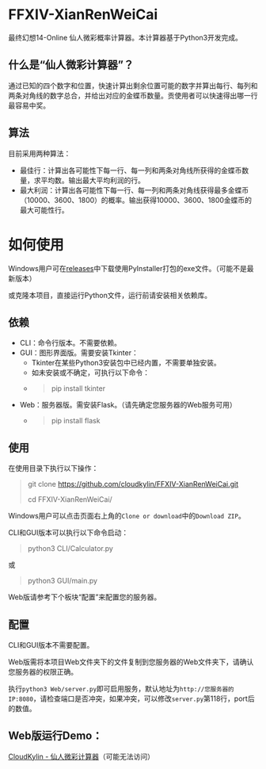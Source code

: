 # FFXIV-XianRenWeiCai
最终幻想14-Online 仙人微彩概率计算器。本计算器基于Python3开发完成。

## 什么是“仙人微彩计算器”？
通过已知的四个数字和位置，快速计算出剩余位置可能的数字并算出每行、每列和两条对角线的数字总合，并给出对应的金蝶币数量。贡使用者可以快速得出哪一行最容易中奖。

## 算法
目前采用两种算法：

* 最佳行：计算出各可能性下每一行、每一列和两条对角线所获得的金蝶币数量，求平均数。输出最大平均利润的行。
* 最大利润：计算出各可能性下每一行、每一列和两条对角线获得最多金蝶币（10000、3600、1800）的概率。输出获得10000、3600、1800金蝶币的最大可能性行。

# 如何使用
Windows用户可在[releases](https://github.com/cloudkylin/FFXIV-XianRenWeiCai/releases)中下载使用PyInstaller打包的exe文件。（可能不是最新版本）

或克隆本项目，直接运行Python文件，运行前请安装相关依赖库。

## 依赖 
* CLI：命令行版本。不需要依赖。
* GUI：图形界面版。需要安装Tkinter：
    * Tkinter在某些Python3安装包中已经内置，不需要单独安装。
    * 如未安装或不确定，可执行以下命令：
    * > pip install tkinter
* Web：服务器版。需安装Flask。（请先确定您服务器的Web服务可用）
    * > pip install flask

## 使用
在使用目录下执行以下操作：
> git clone https://github.com/cloudkylin/FFXIV-XianRenWeiCai.git
>
> cd FFXIV-XianRenWeiCai/

Windows用户可以点击页面右上角的`Clone or download`中的`Download ZIP`。


CLI和GUI版本可以执行以下命令启动：
> python3 CLI/Calculator.py

或
> python3 GUI/main.py

Web版请参考下个板块“配置”来配置您的服务器。

## 配置
CLI和GUI版本不需要配置。

Web版需将本项目Web文件夹下的文件复制到您服务器的Web文件夹下，请确认您服务器的权限正确。

执行`python3 Web/server.py`即可启用服务，默认地址为`http://您服务器的IP:8080`，请检查端口是否冲突，如果冲突，可以修改`server.py`第118行，port后的数值。

## Web版运行Demo：
[CloudKylin - 仙人微彩计算器](http://182.254.210.194/xrwc/)（可能无法访问）
